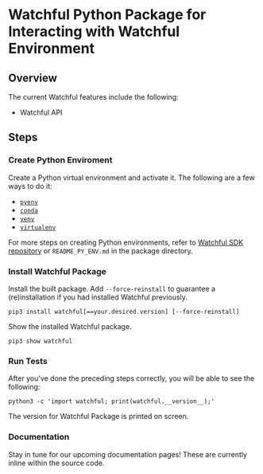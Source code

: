 # Watchful Python Package for Interacting with Watchful Environment

## Overview
The current Watchful features include the following:
- Watchful API
<!---
- Data Enrichment
--->

## Steps

### Create Python Enviroment
Create a Python virtual environment and activate it. The following are a few ways to do it:
- [`pyenv`](https://github.com/pyenv/pyenv)
- [`conda`](https://docs.conda.io/projects/conda/en/latest/user-guide/tasks/manage-environments.html)
- [`venv`](https://docs.python.org/3/library/venv.html)
- [`virtualenv`](https://virtualenv.pypa.io/en/latest/)

For more steps on creating Python environments, refer to [Watchful SDK repository](https://github.com/Watchfulio/watchful-py/blob/main/README_PY_ENV.md) or `README_PY_ENV.md` in the package directory.

### Install Watchful Package
Install the built package. Add `--force-reinstall` to guarantee a (re)installation if you had installed Watchful previously.
```command
pip3 install watchful[==your.desired.version] [--force-reinstall]
```
Show the installed Watchful package.
```command
pip3 show watchful
```

### Run Tests
After you've done the preceding steps correctly, you will be able to see the following:
```command
python3 -c 'import watchful; print(watchful.__version__);'
```
The version for Watchful Package is printed on screen.

### Documentation
Stay in tune for our upcoming documentation pages! These are currently inline within the source code.

